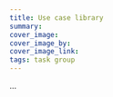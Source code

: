 ```yaml
---
title: Use case library
summary: 
cover_image: 
cover_image_by: 
cover_image_link: 
tags: task group
---
```


...
